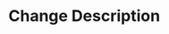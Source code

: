 # Change Description

<!--変更内容を50文字程度で要約して記載してください。>

## Reference

<!--関連するIssueのリンクがあれば記載してください。-->
